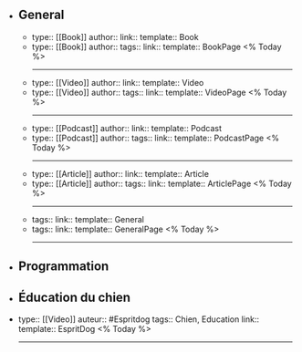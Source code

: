 - ## General
	- type:: [[Book]]
	  author:: 
	  link::
	  template:: Book
	- type:: [[Book]]
	  author:: 
	  tags::
	  link::
	  template:: BookPage
	  <% Today %>
	  ***
	- type:: [[Video]]
	  author:: 
	  link::
	  template:: Video
	- type:: [[Video]]
	  author:: 
	  tags::
	  link::
	  template:: VideoPage
	  <% Today %>
	  ***
	- type:: [[Podcast]]
	  author:: 
	  link::
	  template:: Podcast
	- type:: [[Podcast]]
	  author:: 
	  tags::
	  link::
	  template:: PodcastPage
	  <% Today %>
	  ***
	- type:: [[Article]]
	  author:: 
	  link::
	  template:: Article
	- type:: [[Article]]
	  author:: 
	  tags::
	  link::
	  template:: ArticlePage
	  <% Today %>
	  ***
	- tags::
	  link::
	  template:: General
	- tags::
	  link::
	  template:: GeneralPage
	  <% Today %>
	  ***
- ## Programmation
- ## Éducation du chien
- type:: [[Video]]
  auteur:: #Espritdog
  tags:: Chien, Education
  link::
  template:: EspritDog
  <% Today %>
  ***